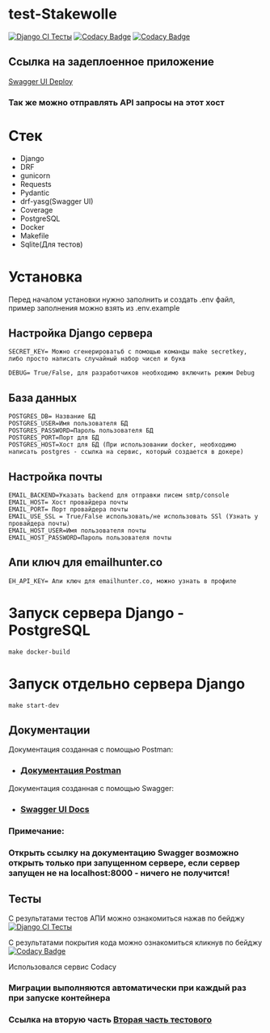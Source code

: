 # test-Stakewolle

[![Django CI Тесты](https://github.com/NevermoreKatana/test-Stakewolle/actions/workflows/django.yml/badge.svg)](https://github.com/NevermoreKatana/test-Stakewolle/actions/workflows/django.yml)
[![Codacy Badge](https://app.codacy.com/project/badge/Grade/5b8f1dcc4c5248369aa3e45cead2454e)](https://app.codacy.com/gh/NevermoreKatana/test-Stakewolle/dashboard?utm_source=gh&utm_medium=referral&utm_content=&utm_campaign=Badge_grade)
[![Codacy Badge](https://app.codacy.com/project/badge/Coverage/5b8f1dcc4c5248369aa3e45cead2454e)](https://app.codacy.com/gh/NevermoreKatana/test-Stakewolle/dashboard?utm_source=gh&utm_medium=referral&utm_content=&utm_campaign=Badge_coverage)


## Ссылка на задеплоенное приложение 
[Swagger UI Deploy](https://test-stakewolle.onrender.com/)
### Так же можно отправлять API запросы на этот хост

# Стек
- Django
- DRF
- gunicorn
- Requests
- Pydantic
- drf-yasg(Swagger UI)
- Coverage
- PostgreSQL
- Docker
- Makefile
- Sqlite(Для тестов)

# Установка
Перед началом установки нужно заполнить и создать .env файл, пример заполнения можно взять из .env.example
## Настройка Django сервера
```
SECRET_KEY= Можно сгенерироватьб с помощью команды make secretkey, либо просто написать случайный набор чисел и букв
```
```
DEBUG= True/False, для разработчиков необходимо включить режим Debug
```
## База данных
```
POSTGRES_DB= Название БД
POSTGRES_USER=Имя пользователя БД
POSTGRES_PASSWORD=Пароль пользователя БД
POSTGRES_PORT=Порт для БД
POSTGRES_HOST=Хост для БД (При использовании docker, необходимо написать postgres - ссылка на сервис, который создается в докере)
```
## Настройка почты
```
EMAIL_BACKEND=Указать backend для отправки писем smtp/console 
EMAIL_HOST= Хост провайдера почты
EMAIL_PORT= Порт провайдера почты 
EMAIL_USE_SSL = True/False использовать/не использовать SSl (Узнать у провайдера почты)
EMAIL_HOST_USER=Имя пользователя почты
EMAIL_HOST_PASSWORD=Пароль пользователя почты
```
## Апи ключ для emailhunter.co
```
EH_API_KEY= Апи ключ для emailhunter.co, можно узнать в профиле
```

# Запуск сервера Django - PostgreSQL

```
make docker-build
```
# Запуск отдельно сервера Django
```
make start-dev
```

## Документации
Документация созданная с помощью Postman:
- ### [Документация Postman](https://documenter.getpostman.com/view/29777293/2sA2xnwpYt)
Документация созданная с помощью Swagger:
- ### [Swagger UI Docs](http://localhost:8000/swagger/)

### Примечание:
### Открыть ссылку на документацию Swagger возможно открыть только при запущенном сервере, если сервер запущен не на localhost:8000 - ничего не получится!

## Тесты
С результатами тестов АПИ можно ознакомиться нажав по бейджу [![Django CI Тесты](https://github.com/NevermoreKatana/test-Stakewolle/actions/workflows/django.yml/badge.svg)](https://github.com/NevermoreKatana/test-Stakewolle/actions/workflows/django.yml) 

С результатами покрытия кода можно ознакомиться кликнув по бейджу[![Codacy Badge](https://app.codacy.com/project/badge/Coverage/5b8f1dcc4c5248369aa3e45cead2454e)](https://app.codacy.com/gh/NevermoreKatana/test-Stakewolle/dashboard?utm_source=gh&utm_medium=referral&utm_content=&utm_campaign=Badge_coverage)

Использовался сервис Codacy

### Миграции выполняются автоматически при каждый раз при запуске контейнера

### Ссылка на вторую часть [Вторая часть тестового](https://github.com/NevermoreKatana/second-part_test)